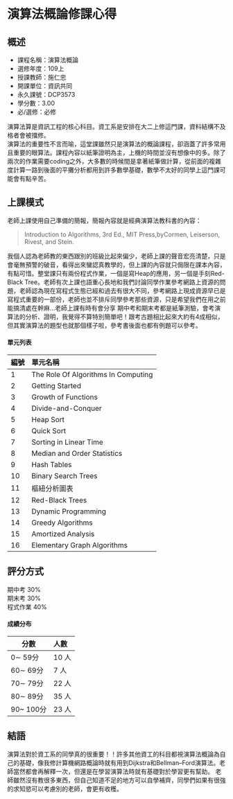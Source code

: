 # 演算法概論修課心得
## 概述
- 課程名稱：演算法概論
- 選修年度：109上
- 授課教師：施仁忠
- 開課單位：資訊共同  
- 永久課號：DCP3573
- 學分數：3.00
- 必/選修：必修

演算法算是資訊工程的核心科目。資工系是安排在大二上修這門課，資料結構不及格者會被擋修。<br/>
演算法的重要性不言而喻，這堂課雖然只是演算法的概論課程，卻涵蓋了許多常用且重要的眼算法。課程內容以紙筆證明為主，上機的時間並沒有想像中的多。除了兩次的作業需要coding之外，大多數的時候間是拿著紙筆做計算，從前面的複雜度計算一路到後面的平攤分析都用到許多數學基礎，數學不太好的同學上這門課可能會有點辛苦。

## 上課模式
老師上課使用自己準備的簡報，簡報內容就是經典演算法教科書的內容：
> Introduction to Algorithms, 3rd Ed., MIT Press,byCormen, Leiserson, Rivest, and Stein.

我個人認為老師教的東西跟別的班級比起來偏少，老師上課的聲音宏亮清楚，只是會毫無預警的破音，看得出來蠻認真教學的，但上課的內容就只侷限在課本內容，有點可惜。整堂課只有兩份程式作業，一個是寫Heap的應用，另一個是手刻Red-Black Tree。老師有次上課也語重心長地和我們討論同學作業參考網路上資源的問題，老師認為現在寫程式生態已經和過去有很大不同，參考網路上現成資源早已是寫程式重要的一部份，老師也並不排斥同學參考那些資源，只是希望我們在用之前能搞清處在幹麻...老師上課有時有會分享
期中考和期末考都是紙筆測驗，會考演算法的分析、證明，我覺得不算特別簡單吧！跟考古題相比起來大約有4成相似，但其實演算法的題型也就那個樣子啦，參考書後面也都有例題可以參考。

#### 單元列表
   編號 | 單元名稱
--------|:-----
1|The Role Of Algorithms In Computing
2| Getting Started
3| Growth of Functions
4| Divide-and-Conquer
5| Heap Sort
6| Quick Sort
7| Sorting in Linear Time
8| Median and Order Statistics
9| Hash Tables
10| Binary Search Trees
11| 樞紐分析圖表 
12|Red-Black Trees
13|Dynamic Programming
14|Greedy Algorithms
15|Amortized Analysis
16|Elementary Graph Algorithms

## 評分方式
期中考 30%<br/>
期末考 30%<br/>
程式作業 40%
#### 成績分布
   分數 | 人數
--------|:-----
0∼ 59分| 10 人
60∼ 69分| 7 人
70∼ 79分| 22 人
80∼ 89分| 35 人
90~ 100分| 23 人

## 結語
演算法對於資工系的同學真的很重要！！許多其他資工的科目都視演算法概論為自己的基礎，像我修計算機網路概論時就有用到Dijkstra和Bellman–Ford演算法。老師當然都會再解釋一次，但還是在學習演算法時就有基礎對於學習更有幫助。
老師雖然沒有教很多東西，但自己知道不足的地方可以自學補齊，同學們如果有很強的求知慾可以考慮別的老師，會更有收穫。

